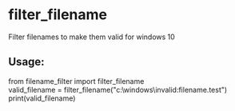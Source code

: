 # filter_filename

Filter filenames to make them valid for windows 10

## Usage:

from filename_filter import filter_filename  
valid_filename = filter_filename("c:\windows\invalid:filename.test")  
print(valid_filename)
